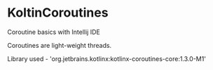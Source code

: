 # KoltinCoroutines
Coroutine basics with Intellij IDE
 
Coroutines are light-weight threads.

Library used - 'org.jetbrains.kotlinx:kotlinx-coroutines-core:1.3.0-M1'
